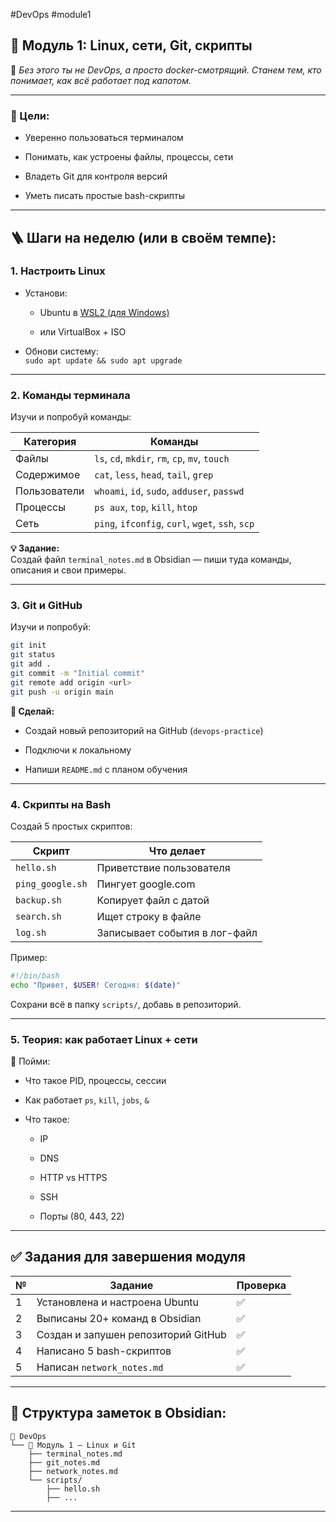 #DevOps #module1

## 📘 **Модуль 1: Linux, сети, Git, скрипты**

💛 _Без этого ты не DevOps, а просто docker-смотрящий. Станем тем, кто понимает, как всё работает под капотом._

---

### 🎯 Цели:

- Уверенно пользоваться терминалом
    
- Понимать, как устроены файлы, процессы, сети
    
- Владеть Git для контроля версий
    
- Уметь писать простые bash-скрипты
    

---

## 🪜 Шаги на неделю (или в своём темпе):

### 1. **Настроить Linux**

- Установи:
    
    - Ubuntu в [WSL2 (для Windows)](https://learn.microsoft.com/ru-ru/windows/wsl/install)
        
    - или VirtualBox + ISO
        
- Обнови систему:  
    `sudo apt update && sudo apt upgrade`
    

---

### 2. **Команды терминала**

Изучи и попробуй команды:

|Категория|Команды|
|---|---|
|Файлы|`ls`, `cd`, `mkdir`, `rm`, `cp`, `mv`, `touch`|
|Содержимое|`cat`, `less`, `head`, `tail`, `grep`|
|Пользователи|`whoami`, `id`, `sudo`, `adduser`, `passwd`|
|Процессы|`ps aux`, `top`, `kill`, `htop`|
|Сеть|`ping`, `ifconfig`, `curl`, `wget`, `ssh`, `scp`|

**💡 Задание:**  
Создай файл `terminal_notes.md` в Obsidian — пиши туда команды, описания и свои примеры.

---

### 3. **Git и GitHub**

Изучи и попробуй:

```bash
git init
git status
git add .
git commit -m "Initial commit"
git remote add origin <url>
git push -u origin main
```

**🔧 Сделай:**

- Создай новый репозиторий на GitHub (`devops-practice`)
    
- Подключи к локальному
    
- Напиши `README.md` с планом обучения
    

---

### 4. **Скрипты на Bash**

Создай 5 простых скриптов:

|Скрипт|Что делает|
|---|---|
|`hello.sh`|Приветствие пользователя|
|`ping_google.sh`|Пингует google.com|
|`backup.sh`|Копирует файл с датой|
|`search.sh`|Ищет строку в файле|
|`log.sh`|Записывает события в лог-файл|

Пример:

```bash
#!/bin/bash
echo "Привет, $USER! Сегодня: $(date)"
```

Сохрани всё в папку `scripts/`, добавь в репозиторий.

---

### 5. **Теория: как работает Linux + сети**

🧠 Пойми:

- Что такое PID, процессы, сессии
    
- Как работает `ps`, `kill`, `jobs`, `&`
    
- Что такое:
    
    - IP
        
    - DNS
        
    - HTTP vs HTTPS
        
    - SSH
        
    - Порты (80, 443, 22)
        

---

## ✅ Задания для завершения модуля

|№|Задание|Проверка|
|---|---|---|
|1|Установлена и настроена Ubuntu|✅|
|2|Выписаны 20+ команд в Obsidian|✅|
|3|Создан и запушен репозиторий GitHub|✅|
|4|Написано 5 bash-скриптов|✅|
|5|Написан `network_notes.md`|✅|

---

## 📂 Структура заметок в Obsidian:

```
📁 DevOps
└── 📘 Модуль 1 — Linux и Git
    ├── terminal_notes.md
    ├── git_notes.md
    ├── network_notes.md
    └── scripts/
        ├── hello.sh
        ├── ...
```

---


